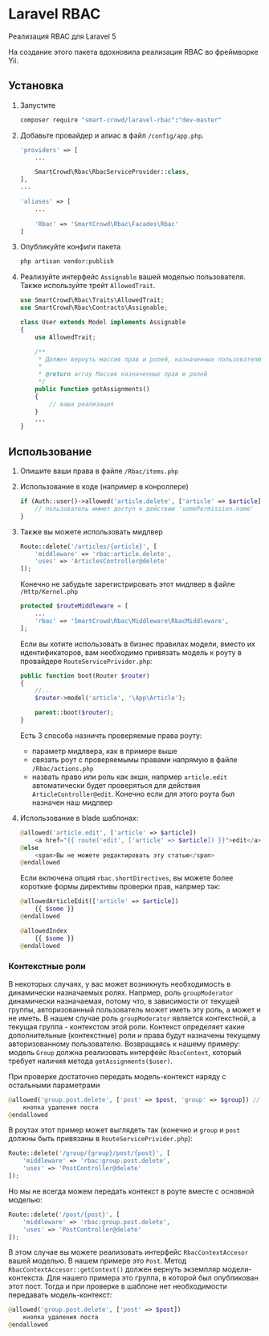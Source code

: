 # Laravel RBAC
Реализация RBAC для Laravel 5

На создание этого пакета вдохновила реализация RBAC во фреймворке Yii.

## Установка
1. Запустите  
    ```bash
    composer require "smart-crowd/laravel-rbac":"dev-master"
    ```

2. Добавьте провайдер и алиас в файл `/config/app.php`.  
    ```php
    'providers' => [
        ...
    
        SmartCrowd\Rbac\RbacServiceProvider::class,
    ],
    ...
    
    'aliases' => [
        ...
        
        'Rbac' => 'SmartCrowd\Rbac\Facades\Rbac'
    ]
    ```

3. Опубликуйте конфиги пакета 
    ```bash
    php artisan vendor:publish
    ```

4. Реализуйте интерфейс `Assignable` вашей моделью пользователя. Также используйте трейт `AllowedTrait`.  
    ```php
    use SmartCrowd\Rbac\Traits\AllowedTrait;
    use SmartCrowd\Rbac\Contracts\Assignable;
    
    class User extends Model implements Assignable
    {
        use AllowedTrait;
    
        /**
         * Должен вернуть массив прав и ролей, назначенных пользователю
         *
         * @return array Массив назначенных прав и ролей
         */
        public function getAssignments()
        {
            // ваша реализация
        }
        ...
    }
    ```

## Использование
1. Опишите ваши права в файле `/Rbac/items.php`

2. Использование в коде (например в конроллере)  
    ```php
    if (Auth::user()->allowed('article.delete', ['article' => $article])) {
        // пользователь иммет доступ к действию 'somePermission.name'
    }
    ```

3. Также вы можете использовать мидлвер
    ```php
    Route::delete('/articles/{article}', [
        'middleware' => 'rbac:article.delete', 
        'uses' => 'ArticlesController@delete'
    ]);
    ```
    Конечно не забудьте зарегистрировать этот мидлвер в файле `/Http/Kernel.php`
    ```php
    protected $routeMiddleware = [
        ...
        'rbac' => 'SmartCrowd\Rbac\Middleware\RbacMiddleware',
    ];
    ```
    Если вы хотите использовать в бизнес правилах модели, вместо их идентификаторов, вам необходимо 
    привязать модель к роуту в провайдере `RouteServicePrivider.php`:
    ```php
    public function boot(Router $router)
    {
        //...
        $router->model('article', '\App\Article');
    
        parent::boot($router);
    }
    ```
    
    Есть 3 способа назничть проверяемые права роуту:
    - параметр мидлвера, как в примере выше
    - связать роут с проверяемымы правами напрямую в файле `/Rbac/actions.php`
    - назвать право или роль как экшн, напрмер `article.edit` автоматически будет проверяться для действия `ArticleController@edit`.
    Конечно если для этого роута был назначен наш мидлвер

4. Использование в blade шаблонах:
    ```php
    @allowed('article.edit', ['article' => $article])
        <a href="{{ route('edit', ['article' => $article]) }}">edit</a>
    @else
        <span>Вы не можете редактировать эту статью</span>
    @endallowed
    ```
    Если включена опция `rbac.shortDirectives`, вы можете более короткие формы директивы проверки прав, напрмер так:
    ```php
    @allowedArticleEdit(['article' => $article])
        {{ $some }}
    @endallowed
    
    @allowedIndex
        {{ $some }}
    @endallowed
    ```

### Контекстные роли
В некоторых случаях, у вас может возникнуть необходимость в динамически назначаемых ролях.
Напрмер, роль `groupModerator` динамически назначаемая, потому что, в зависимости от текущей группы,
авторизованный пользователь может иметь эту роль, а может и не иметь.
В нашем случае роль `groupModerator` является контекстной, а текущая группа - контекстом этой роли.
Контекст определяет какие дополнительные (контекстные) роли и права будут назначены 
текущему авторизованному пользователю.
Возвращаясь к нашему примеру: модель `Group` должна реализовать интерфейс `RbacContext`, который требует наличия
метода `getAssignments($user)`.

При проверке достаточно передать модель-контекст наряду с остальными параметрами
```php
@allowed('group.post.delete', ['post' => $post, 'group' => $group]) // или $post->group
    кнопка удаления поста
@endallowed
```

В роутах этот пример может выглядеть так (конечно и `group` и `post` должны быть привязаны в `RouteServicePrivider.php`):
```php
Route::delete('/group/{group}/post/{post}', [
    'middleware' => 'rbac:group.post.delete', 
    'uses' => 'PostController@delete'
]);
```

Но мы не всегда можем передать контекст в роуте вместе с основной моделью:
```php
Route::delete('/post/{post}', [
    'middleware' => 'rbac:group.post.delete', 
    'uses' => 'PostController@delete'
]);
```
В этом случае вы можете реализовать интерфейс `RbacContextAccesor` вашей моделью. В нашем примере это `Post`.
Метод `RbacContextAccesor::getContext()` должен вернуть экземпляр модели-контекста. Для нашего примера это группа, в 
которой был опубликован этот пост. Тогда и при проверке в шаблоне нет необходимости передавать модель-контекст:
```php
@allowed('group.post.delete', ['post' => $post])
    кнопка удаления поста
@endallowed
```

